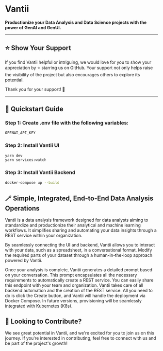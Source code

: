 # Vantii

**Productionize your Data Analysis and Data Science projects with the power of GenAI and GenUI.**

---

## ⭐ Show Your Support

If you find Vantii helpful or intriguing, we would love for you to show your appreciation by ⭐ starring us on GitHub. Your support not only helps raise the visibility of the project but also encourages others to explore its potential.

Thank you for your support! 🌟

---

## 🤸 Quickstart Guide

### **Step 1: Create .env file with the following variables:**

```bash
OPENAI_API_KEY
```

### **Step 2: Install Vantii UI**

```bash
yarn dev
yarn services:watch
```


### **Step 3: Install Vantii Backend**

```bash
docker-compose up --build
```

## 🪄 Simple, Integrated, End-to-End Data Analysis Operations

Vantii is a data analysis framework designed for data analysts aiming to standardize and productionize their analytical and machine learning workflows. It simplifies sharing and automating your data insights through a REST service within your organization.

By seamlessly connecting the UI and backend, Vantii allows you to interact with your data, such as a spreadsheet, in a conversational format. Modify the required parts of your dataset through a human-in-the-loop approach powered by Vantii.

Once your analysis is complete, Vantii generates a detailed prompt based on your conversation. This prompt encapsulates all the necessary requirements to automatically create a REST service. You can easily share this endpoint with your team and organization. Vantii takes care of all backend automation and the creation of the REST service. All you need to do is click the Create button, and Vantii will handle the deployment via Docker Compose. In future versions, provisioning will be seamlessly integrated with Kubernetes (K8s).

## 🚀 Looking to Contribute?
We see great potential in Vantii, and we're excited for you to join us on this journey. If you're interested in contributing, feel free to connect with us and be part of the project's growth!
